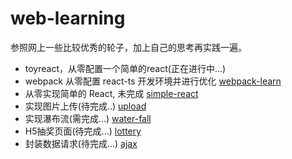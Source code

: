 # web-learning

参照网上一些比较优秀的轮子，加上自己的思考再实践一遍。

- toyreact，从零配置一个简单的react(正在进行中...)
- webpack 从零配置 react-ts 开发环境并进行优化 [webpack-learn](https://github.com/xblcity/web-learning/tree/master/webpack-learn)
- 从零实现简单的 React, 未完成 [simple-react](https://github.com/xblcity/web-learning/tree/master/simple-react)
- 实现图片上传(待完成..) [upload](https://github.com/xblcity/web-learning/tree/master/upload)
- 实现瀑布流(需完成...) [water-fall](https://github.com/xblcity/web-learning/tree/master/water-fall)
- H5抽奖页面(待完成...) [lottery](https://github.com/xblcity/web-learning/tree/master/lottery)
- 封装数据请求(待完成...) [ajax](https://github.com/xblcity/web-learning/tree/master/price)
